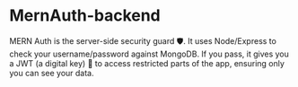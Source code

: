 # MernAuth-backend
MERN Auth is the server-side security guard 🛡️. It uses Node/Express to check your username/password against MongoDB. If you pass, it gives you a JWT (a digital key) 🔑 to access restricted parts of the app, ensuring only you can see your data.
